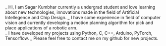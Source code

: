 _ Hi, I am Sagar Kumbhar currently a undergrad student and love learning about new technologies, innovations made in the field of Artificial Intellegence and Chip Design.
_ I have some expeirence in field of computer vision and currently developing a motion planning algorithm for pick and place applications of a robotic arm.   
_ I have developed my projects using Python, C, C++, Arduino, PyTorch, Tensorflow.
_ Please feel free to contact me on my github for new projects.


<!---
j0gi-18/j0gi-18 is a ✨ special ✨ repository because its `README.md` (this file) appears on your GitHub profile.
You can click the Preview link to take a look at your changes.
--->

